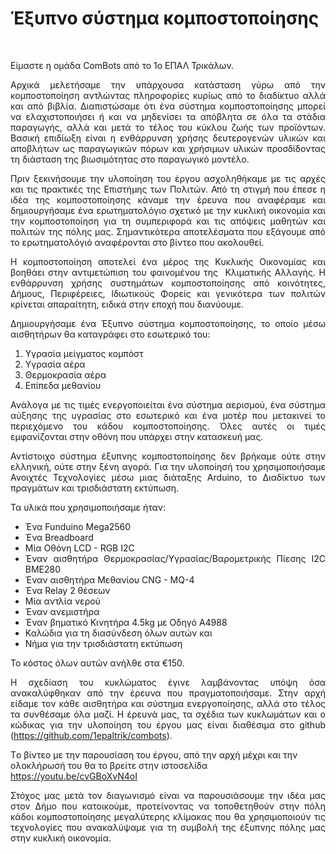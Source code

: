 <p style="text-align: center;"><h1> Έξυπνο σύστημα κομποστοποίησης </h1></p>
<br>
<p style="text-align: justify;">Είμαστε η ομάδα ComBots από το 1ο ΕΠΑΛ Τρικάλων.</p>
<p style="text-align: justify;">Αρχικά μελετήσαμε την υπάρχουσα κατάσταση γύρω από την κομποστοποίηση αντλώντας πληροφορίες κυρίως από το διαδίκτυο αλλά και από βιβλία. Διαπιστώσαμε ότι ένα σύστημα κομποστοποίησης μπορεί να ελαχιστοποιήσει ή και να μηδενίσει τα απόβλητα σε όλα τα στάδια παραγωγής, αλλά και μετά το τέλος του κύκλου ζωής των προϊόντων. Βασική επιδίωξη είναι η ενθάρρυνση χρήσης δευτερογενών υλικών και αποβλήτων ως παραγωγικών πόρων και χρήσιμων υλικών προσδίδοντας τη διάσταση της βιωσιμότητας στο παραγωγικό μοντέλο.</p>
<p style="text-align: justify;">Πριν ξεκινήσουμε την υλοποίηση του έργου ασχοληθήκαμε με τις αρχές και τις πρακτικές της Επιστήμης των Πολιτών. Από τη στιγμή που έπεσε η ιδέα της κομποστοποίησης κάναμε την έρευνα που αναφέραμε και δημιουργήσαμε ένα ερωτηματολόγιο σχετικό με την κυκλική οικονομία και την κομποστοποίηση για τη συμπεριφορά και τις απόψεις μαθητών και πολιτών της πόλης μας. Σημαντικότερα αποτελέσματα που εξάγουμε από το ερωτηματολόγιό αναφέρονται στο βίντεο που ακολουθεί.</p>
<p style="text-align: justify;">Η κομποστοποίηση αποτελεί ένα μέρος της Κυκλικής Οικονομίας και βοηθάει στην αντιμετώπιση του φαινομένου της  Κλιματικής Αλλαγής. Η ενθάρρυνση χρήσης συστημάτων κομποστοποίησης από κοινότητες, Δήμους, Περιφέρειες, Ιδιωτικούς Φορείς και γενικότερα των πολιτών κρίνεται απαραίτητη, ειδικά στην εποχή που διανύουμε.</p>
<p style="text-align: justify;">Δημιουργήσαμε ένα Έξυπνο σύστημα κομποστοποίησης, το οποίο μέσω αισθητήρων θα καταγράφει στο εσωτερικό του:</p>

<ol style="text-align: justify;">
 	<li>Υγρασία μείγματος κομπόστ</li>
 	<li>Υγρασία αέρα</li>
 	<li>Θερμοκρασία αέρα</li>
 	<li>Επίπεδα μεθανίου</li>
</ol>
<p style="text-align: justify;">Ανάλογα με τις τιμές ενεργοποιείται ένα σύστημα αερισμού, ένα σύστημα αύξησης της υγρασίας στο εσωτερικό και ένα μοτέρ που μετακινεί το περιεχόμενο του κάδου κομποστοποίησης. Όλες αυτές οι τιμές εμφανίζονται στην οθόνη που υπάρχει στην κατασκευή μας.</p>
<p style="text-align: justify;">Αντίστοιχο σύστημα έξυπνης κομποστοποίησης δεν βρήκαμε ούτε στην ελληνική, ούτε στην ξένη αγορά. Για την υλοποίησή του χρησιμοποιήσαμε Ανοιχτές Τεχνολογίες μέσω μιας διάταξης Arduino, το Διαδίκτυο των πραγμάτων και τρισδιάστατη εκτύπωση.</p>
<p style="text-align: justify;">Τα υλικά που χρησιμοποιήσαμε ήταν:</p>

<ul style="text-align: justify;">
 	<li>Ένα Funduino Mega2560</li>
 	<li>Ένα Breadboard</li>
 	<li>Μία Οθόνη LCD - RGB Ι2C</li>
 	<li>Έναν αισθητήρα Θερμοκρασίας/Υγρασίας/Βαρομετρικής Πίεσης I2C BME280</li>
 	<li>Έναν αισθητήρα Μεθανίου CNG - MQ-4</li>
 	<li>Ένα Relay 2 θέσεων</li>
 	<li>Μία αντλία νερού</li>
 	<li>Έναν ανεμιστήρα</li>
 	<li>Έναν βηματικό Κινητήρα 4.5kg με Οδηγό A4988</li>
 	<li>Καλώδια για τη διασύνδεση όλων αυτών και</li>
 	<li>Νήμα για την τρισδιάστατη εκτύπωση</li>
</ul>
<p style="text-align: justify;">Το κόστος όλων αυτών ανήλθε στα €150.</p>
<p style="text-align: justify;">H σχεδίαση του κυκλώματος έγινε λαμβάνοντας υπόψη όσα ανακαλύφθηκαν από την έρευνα που πραγματοποιήσαμε. Στην αρχή είδαμε τον κάθε αισθητήρα και σύστημα ενεργοποίησης, αλλά στο τέλος τα συνθέσαμε όλα μαζί. Η έρευνά μας, τα σχέδια των κυκλωμάτων και ο κώδικας για την υλοποίηση του έργου μας είναι διαθέσιμα στο github (<a href="https://github.com/1epaltrik/combots">https://github.com/1epaltrik/combots</a>).</p>
<p style="text-align: left;">Tο βίντεο με την παρουσίαση του έργου, από την αρχή μέχρι και την ολοκλήρωσή του θα το βρείτε στην ιστοσελίδα <a href="https://youtu.be/cvGBoXvN4oI">https://youtu.be/cvGBoXvN4oI</a></p>
<p style="text-align: justify;">Στόχος μας μετά τον διαγωνισμό είναι να παρουσιάσουμε την ιδέα μας στον Δήμο που κατοικούμε, προτείνοντας να τοποθετηθούν στην πόλη κάδοι κομποστοποίησης μεγαλύτερης κλίμακας που θα χρησιμοποιούν τις τεχνολογίες που ανακαλύψαμε για τη συμβολή της έξυπνης πόλης μας στην κυκλική οικονομία.</p>
&nbsp;

